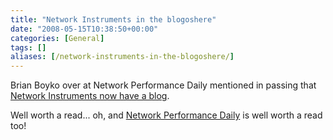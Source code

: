 ```yaml
---
title: "Network Instruments in the blogoshere"
date: "2008-05-15T10:38:50+00:00"
categories: [General]
tags: []
aliases: [/network-instruments-in-the-blogoshere/]
---
```


Brian Boyko over at Network Performance Daily mentioned in passing that <a href="http://www.networkinstruments.com/blog/">Network Instruments now have a blog</a>.

Well worth a read... oh, and <a href="http://www.networkperformancedaily.com/">Network Performance Daily</a> is well worth a read too!
